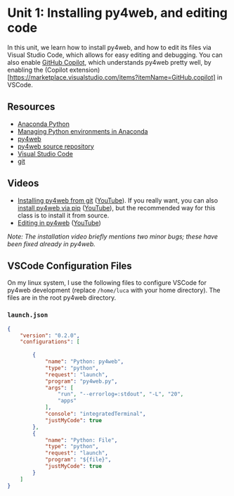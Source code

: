 # Unit 1: Installing py4web, and editing code

In this unit, we learn how to install py4web, and how to edit its files via Visual Studio Code, which allows for easy editing and debugging. 
You can also enable [GitHub Copilot](https://copilot.github.com/), which understands py4web pretty well, by enabling the (Copilot extension)[https://marketplace.visualstudio.com/items?itemName=GitHub.copilot] in VSCode.

## Resources

* [Anaconda Python](https://www.anaconda.com/)
* [Managing Python environments in Anaconda](https://docs.conda.io/projects/conda/en/latest/user-guide/tasks/manage-environments.html)
* [py4web](https://py4web.com)
* [py4web source repository](https://github.com/web2py/py4web)
* [Visual Studio Code](https://code.visualstudio.com/)
* [git](https://git-scm.com/about)

## Videos

* [Installing py4web from git](https://drive.google.com/file/d/1lvXXe0BJZ6pGzNxLXHgfX5upC0d9z41a/view?usp=sharing) ([YouTube](https://youtu.be/hv3aEaT6ulI)).  If you really want, you can also [install py4web via pip](https://drive.google.com/file/d/1y8ZS__6LiFTeTCSoqRkPSOQLZSxf9y9d/view?usp=sharing) ([YouTube](https://youtu.be/DM8Yy4WdmJ4)), but the recommended way for this class is to install it from source.
* [Editing in py4web](https://drive.google.com/file/d/1IDP5S7dA_igc73bwtch9vHOnZrMAJaQa/view?usp=sharing) ([YouTube](https://youtu.be/xnyNbR4a-sQ))

_Note: The installation video briefly mentions two minor bugs; these have been fixed already in py4web._ 

## VSCode Configuration Files

On my linux system, I use the following files to configure VSCode for py4web development (replace `/home/luca` with your home directory). The files are in the root py4web directory. 

### `launch.json`

```json
{
    "version": "0.2.0",
    "configurations": [
        
        {
            "name": "Python: py4web",
            "type": "python",
            "request": "launch",
            "program": "py4web.py",
            "args": [
                "run", "--errorlog=:stdout", "-L", "20",
                "apps"
            ],
            "console": "integratedTerminal",
            "justMyCode": true
        },
        {
            "name": "Python: File",
            "type": "python",
            "request": "launch",
            "program": "${file}",
            "justMyCode": true
        }
    ]
}
```
